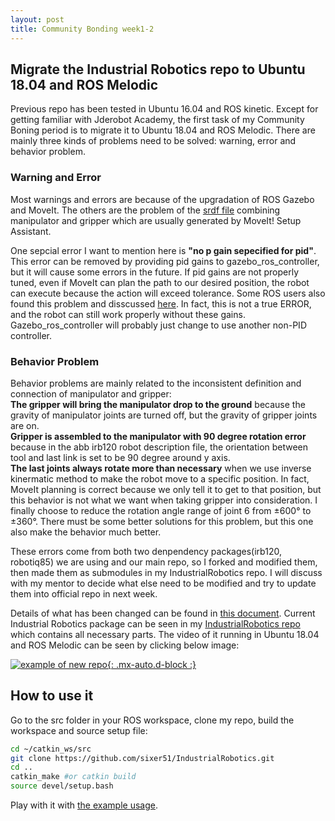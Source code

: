 ```yaml
---
layout: post
title: Community Bonding week1-2
---
```


## Migrate the Industrial Robotics repo to Ubuntu 18.04 and ROS Melodic

Previous repo has been tested in Ubuntu 16.04 and ROS kinetic. Except for getting familiar with Jderobot Academy, the first task of my Community Boning period is to migrate it to Ubuntu 18.04 and ROS Melodic. There are mainly three kinds of problems need to be solved: warning, error and behavior problem.

### Warning and Error
Most warnings and errors are because of the upgradation of ROS Gazebo and MoveIt. The others are the problem of the [srdf file](http://docs.ros.org/melodic/api/moveit_tutorials/html/doc/urdf_srdf/urdf_srdf_tutorial.html#srdf) combining manipulator and gripper which are usually generated by MoveIt! Setup Assistant.  

One sepcial error I want to mention here is **"no p gain sepecified for pid"**. This error can be removed by providing pid gains to gazebo_ros_controller, but it will cause some errors in the future. If pid gains are not properly tuned, even if MoveIt can plan the path to our desired position, the robot can execute because the action will exceed tolerance. Some ROS users also found this problem and disscussed [here](https://answers.ros.org/question/293830/what-is-the-fix-for-no-p-gain-specified-for-pid-namespace-gazebo_ros_controlpid_gainsback_right_wheel_joint-ros-melodic/). In fact, this is not a true ERROR, and the robot can still work properly without these gains. Gazebo_ros_controller will probably just change to use another non-PID controller.

### Behavior Problem
Behavior problems are mainly related to the inconsistent definition and connection of manipulator and gripper:  
**The gripper will bring the manipulator drop to the ground** because the gravity of manipulator joints are turned off, but the gravity of gripper joints are on.  
**Gripper is assembled to the manipulator with 90 degree rotation error** because in the abb irb120 robot description file, the orientation between tool and last link is set to be 90 degree around y axis.  
**The last joints always rotate more than necessary** when we use inverse kinermatic method to make the robot move to a specific position. In fact, MoveIt planning is correct because we only tell it to get to that position, but this behavior is not what we want when taking gripper into consideration. I finally choose to reduce the rotation angle range of joint 6 from ±600° to ±360°. There must be some better solutions for this problem, but this one also make the behavior much better.

These errors come from both two denpendency packages(irb120, robotiq85) we are using and our main repo, so I forked and modified them, then made them as submodules in my IndustrialRobotics repo. I will discuss with my mentor to decide what else need to be modified and try to update them into official repo in next week.  

Details of what has been changed can be found in [this document](https://docs.google.com/document/d/1mr-7raS8BLSoqvEta3IAGYJPkirJy0Zlb8rE7lFaCbs/edit?usp=sharing). Current Industrial Robotics package can be seen in my [IndustrialRobotics repo](https://github.com/sixer51/IndustrialRobotics) which contains all necessary parts. The video of it running in Ubuntu 18.04 and ROS Melodic can be seen by clicking below image:

[![example of new repo](https://i9.ytimg.com/vi/DbnKhs-6n84/mq2.jpg?sqp=CKquhvYF&rs=AOn4CLCyYOTXh_qtr2QRnHgGURI5ucq2eg){: .mx-auto.d-block :}](https://youtu.be/DbnKhs-6n84)

## How to use it

Go to the src folder in your ROS workspace, clone my repo, build the workspace and source setup file: 
```bash
cd ~/catkin_ws/src
git clone https://github.com/sixer51/IndustrialRobotics.git
cd ..
catkin_make #or catkin build
source devel/setup.bash
```

Play with it with [the example usage](https://github.com/sixer51/IndustrialRobotics/tree/melodic/irb120_robotiq85#usage).